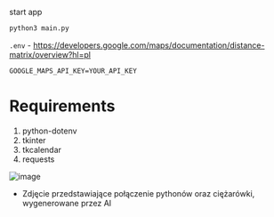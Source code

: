 start app
```python
python3 main.py
```

`.env` - https://developers.google.com/maps/documentation/distance-matrix/overview?hl=pl
```
GOOGLE_MAPS_API_KEY=YOUR_API_KEY
```
# Requirements

1. python-dotenv
2. tkinter
3. tkcalendar
4. requests


![image](https://github.com/szymonkonopek/Python-Logistics/assets/54420112/cd0a7358-35de-498b-97cd-74ef15141b4d)
* Zdjęcie przedstawiające połączenie pythonów oraz ciężarówki, wygenerowane przez AI
